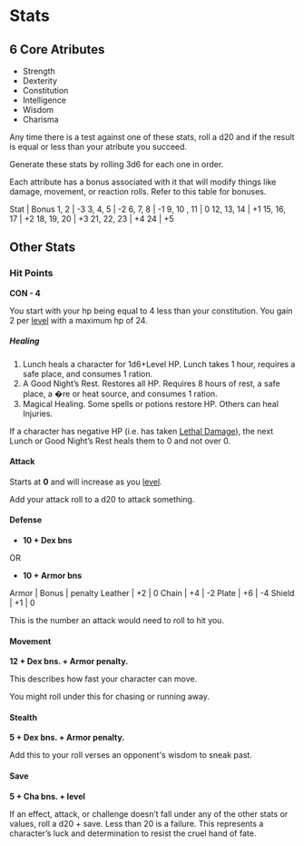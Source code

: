 # Stats

## 6 Core Atributes

- Strength
- Dexterity
- Constitution
- Intelligence
- Wisdom
- Charisma

Any time there is a test against one of these stats, roll a d20 and if the
result is equal or less than your atribute you succeed.

Generate these stats by rolling 3d6 for each one in order.

Each attribute has a bonus associated with it that will modify things like
damage, movement, or reaction rolls.
Refer to this table for bonuses.

Stat | Bonus
1, 2 | -3
3, 4, 5 | -2
6, 7, 8 | -1
9, 10 , 11 | 0
12, 13, 14 | +1
15, 16, 17 | +2
18, 19, 20 | +3
21, 22, 23 | +4
24 | +5

## Other Stats

### Hit Points

**CON - 4**

You start with your hp being equal to 4 less than your constitution.
You gain 2 per [level](level.md) with a maximum hp of 24.

##### Healing

1. Lunch heals a character for 1d6+Level HP. Lunch takes 1 hour, requires a safe place, and consumes 1 ration.
2. A Good Night’s Rest. Restores all HP. Requires 8 hours of rest, a safe place, a �re or heat source, and consumes 1 ration.
3. Magical Healing. Some spells or potions restore HP. Others can heal Injuries.

If a character has negative HP (i.e. has taken [Lethal
Damage](DeathDismemberment.md)),
the next Lunch or Good Night’s Rest heals them to 0 and not
over 0.

#### Attack

Starts at **0** and will increase as you [level](level.md). 

Add your attack roll to a d20 to attack something.

#### Defense

- **10 + Dex bns**

OR

- **10 + Armor bns**

Armor | Bonus | penalty
Leather | +2 | 0
Chain | +4 | -2
Plate | +6 | -4
Shield | +1 | 0

This is the number an attack would need to roll to hit you.

#### Movement

**12 + Dex bns. +  Armor penalty.**

This describes how fast your character can move. 

You might roll under this for chasing or running away.

#### Stealth

**5 + Dex bns. +  Armor penalty.**

Add this to your roll verses an opponent's wisdom to sneak past.

#### Save

**5 + Cha bns. + level**

If an effect, attack,
or challenge doesn’t fall under any of the other stats or values,
roll a d20 + save. 
Less than 20 is a failure. 
This represents a character’s luck and determination
to resist the cruel hand of fate.
